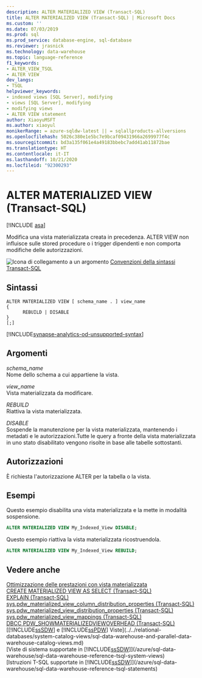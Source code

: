 ```yaml
---
description: ALTER MATERIALIZED VIEW (Transact-SQL)
title: ALTER MATERIALIZED VIEW (Transact-SQL) | Microsoft Docs
ms.custom: ''
ms.date: 07/03/2019
ms.prod: sql
ms.prod_service: database-engine, sql-database
ms.reviewer: jrasnick
ms.technology: data-warehouse
ms.topic: language-reference
f1_keywords:
- ALTER_VIEW_TSQL
- ALTER VIEW
dev_langs:
- TSQL
helpviewer_keywords:
- indexed views [SQL Server], modifying
- views [SQL Server], modifying
- modifying views
- ALTER VIEW statement
author: XiaoyuMSFT
ms.author: xiaoyul
monikerRange: = azure-sqldw-latest || = sqlallproducts-allversions
ms.openlocfilehash: 5026c380e1e5bc7e9bcaf09431966a2699977f4c
ms.sourcegitcommit: bd3a135f061e4a49183bbebc7add41ab11872bae
ms.translationtype: HT
ms.contentlocale: it-IT
ms.lasthandoff: 10/21/2020
ms.locfileid: "92300293"
---
```

# <a name="alter-materialized-view-transact-sql"></a>ALTER MATERIALIZED VIEW (Transact-SQL)  

[!INCLUDE [asa](../../includes/applies-to-version/asa.md)]

Modifica una vista materializzata creata in precedenza. ALTER VIEW non influisce sulle stored procedure o i trigger dipendenti e non comporta modifiche delle autorizzazioni.  
  
![Icona di collegamento a un argomento](../../database-engine/configure-windows/media/topic-link.gif "Icona di collegamento a un argomento") [Convenzioni della sintassi Transact-SQL](../../t-sql/language-elements/transact-sql-syntax-conventions-transact-sql.md)  
  
## <a name="syntax"></a>Sintassi  
  
```syntaxsql
ALTER MATERIALIZED VIEW [ schema_name . ] view_name
{
      REBUILD | DISABLE
}
[;]
```  

[!INCLUDE[synapse-analytics-od-unsupported-syntax](../../includes/synapse-analytics-od-unsupported-syntax.md)]

## <a name="arguments"></a>Argomenti

 *schema_name*     
 Nome dello schema a cui appartiene la vista.  
  
 *view_name*     
 Vista materializzata da modificare.  
  
*REBUILD*   
Riattiva la vista materializzata.

*DISABLE*   
Sospende la manutenzione per la vista materializzata, mantenendo i metadati e le autorizzazioni.Tutte le query a fronte della vista materializzata in uno stato disabilitato vengono risolte in base alle tabelle sottostanti.
  
## <a name="permissions"></a>Autorizzazioni

È richiesta l'autorizzazione ALTER per la tabella o la vista.
  
## <a name="examples"></a>Esempi

Questo esempio disabilita una vista materializzata e la mette in modalità sospensione.
  
```sql
ALTER MATERIALIZED VIEW My_Indexed_View DISABLE;  
```  
  
Questo esempio riattiva la vista materializzata ricostruendola.  
  
```sql
ALTER MATERIALIZED VIEW My_Indexed_View REBUILD;  
```  
  
## <a name="see-also"></a>Vedere anche

[Ottimizzazione delle prestazioni con vista materializzata](/azure/sql-data-warehouse/performance-tuning-materialized-views)   
[CREATE MATERIALIZED VIEW AS SELECT &#40;Transact-SQL&#41;](./create-materialized-view-as-select-transact-sql.md?view=azure-sqldw-latest)   
[EXPLAIN &#40;Transact-SQL&#41;](../queries/explain-transact-sql.md?view=azure-sqldw-latest)   
[sys.pdw_materialized_view_column_distribution_properties &#40;Transact-SQL&#41;](../../relational-databases/system-catalog-views/sys-pdw-materialized-view-column-distribution-properties-transact-sql.md?view=azure-sqldw-latest)   
[sys.pdw_materialized_view_distribution_properties &#40;Transact-SQL&#41;](../../relational-databases/system-catalog-views/sys-pdw-materialized-view-distribution-properties-transact-sql.md?view=azure-sqldw-latest)   
[sys.pdw_materialized_view_mappings &#40;Transact-SQL&#41;](../../relational-databases/system-catalog-views/sys-pdw-materialized-view-mappings-transact-sql.md?view=azure-sqldw-latest)   
[DBCC PDW_SHOWMATERIALIZEDVIEWOVERHEAD &#40;Transact-SQL&#41;](../database-console-commands/dbcc-pdw-showmaterializedviewoverhead-transact-sql.md?view=azure-sqldw-latest)   
[[!INCLUDE[ssSDW](../../includes/sssdwfull-md.md)] e [!INCLUDE[ssPDW](../../includes/sspdw-md.md)] Viste](../../relational-databases/system-catalog-views/sql-data-warehouse-and-parallel-data-warehouse-catalog-views.md)   
[Viste di sistema supportate in [!INCLUDE[ssSDW](../../includes/sssdwfull-md.md)]](/azure/sql-data-warehouse/sql-data-warehouse-reference-tsql-system-views)   
[Istruzioni T-SQL supportate in [!INCLUDE[ssSDW](../../includes/sssdwfull-md.md)]](/azure/sql-data-warehouse/sql-data-warehouse-reference-tsql-statements)